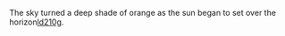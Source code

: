 The sky turned a deep shade of orange as the sun began to set over the horizon<a href="https://en.ueh.edu.vn/new-free-robux_IK86FL.pdf">ld210g</a>. 
